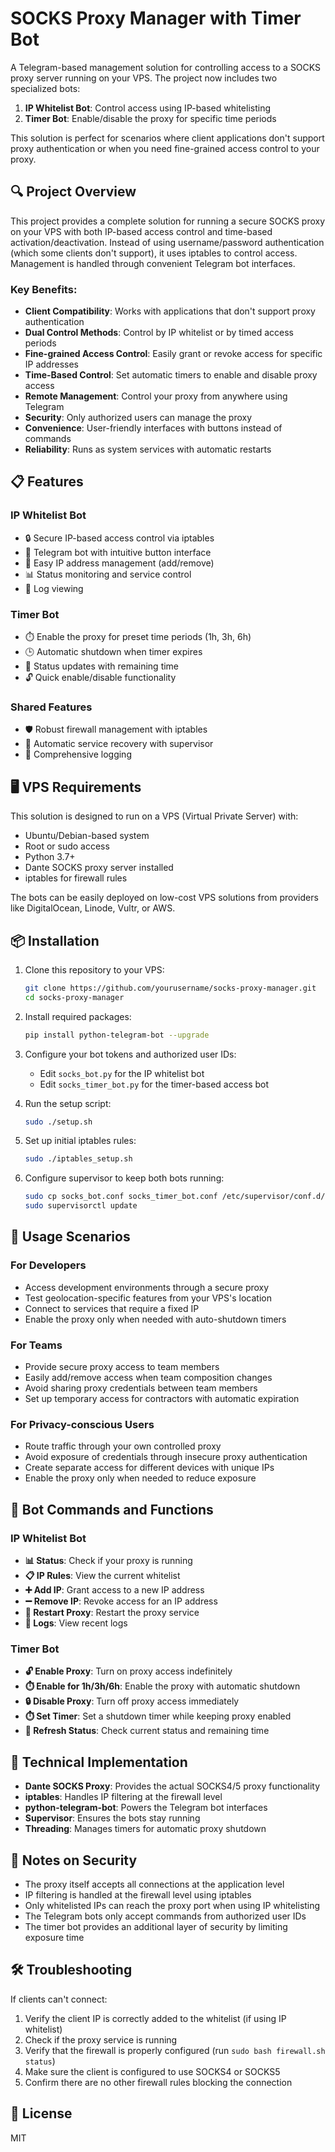 # SOCKS Proxy Manager with Timer Bot

A Telegram-based management solution for controlling access to a SOCKS proxy server running on your VPS. The project now includes two specialized bots:
1. **IP Whitelist Bot**: Control access using IP-based whitelisting
2. **Timer Bot**: Enable/disable the proxy for specific time periods

This solution is perfect for scenarios where client applications don't support proxy authentication or when you need fine-grained access control to your proxy.

## 🔍 Project Overview

This project provides a complete solution for running a secure SOCKS proxy on your VPS with both IP-based access control and time-based activation/deactivation. Instead of using username/password authentication (which some clients don't support), it uses iptables to control access. Management is handled through convenient Telegram bot interfaces.

### Key Benefits:

- **Client Compatibility**: Works with applications that don't support proxy authentication
- **Dual Control Methods**: Control by IP whitelist or by timed access periods
- **Fine-grained Access Control**: Easily grant or revoke access for specific IP addresses
- **Time-Based Control**: Set automatic timers to enable and disable proxy access
- **Remote Management**: Control your proxy from anywhere using Telegram
- **Security**: Only authorized users can manage the proxy
- **Convenience**: User-friendly interfaces with buttons instead of commands
- **Reliability**: Runs as system services with automatic restarts

## 📋 Features

### IP Whitelist Bot
- 🔒 Secure IP-based access control via iptables
- 🤖 Telegram bot with intuitive button interface
- 🔘 Easy IP address management (add/remove)
- 📊 Status monitoring and service control
- 📜 Log viewing

### Timer Bot
- ⏱️ Enable the proxy for preset time periods (1h, 3h, 6h)
- 🕒 Automatic shutdown when timer expires
- 🔄 Status updates with remaining time
- 🔓 Quick enable/disable functionality

### Shared Features
- 🛡️ Robust firewall management with iptables
- 🔄 Automatic service recovery with supervisor
- 📝 Comprehensive logging

## 🖥️ VPS Requirements

This solution is designed to run on a VPS (Virtual Private Server) with:

- Ubuntu/Debian-based system
- Root or sudo access
- Python 3.7+
- Dante SOCKS proxy server installed
- iptables for firewall rules

The bots can be easily deployed on low-cost VPS solutions from providers like DigitalOcean, Linode, Vultr, or AWS.

## 📦 Installation

1. Clone this repository to your VPS:
   ```bash
   git clone https://github.com/yourusername/socks-proxy-manager.git
   cd socks-proxy-manager
   ```

2. Install required packages:
   ```bash
   pip install python-telegram-bot --upgrade
   ```

3. Configure your bot tokens and authorized user IDs:
   - Edit `socks_bot.py` for the IP whitelist bot
   - Edit `socks_timer_bot.py` for the timer-based access bot

4. Run the setup script:
   ```bash
   sudo ./setup.sh
   ```

5. Set up initial iptables rules:
   ```bash
   sudo ./iptables_setup.sh
   ```

6. Configure supervisor to keep both bots running:
   ```bash
   sudo cp socks_bot.conf socks_timer_bot.conf /etc/supervisor/conf.d/
   sudo supervisorctl update
   ```

## 🚀 Usage Scenarios

### For Developers
- Access development environments through a secure proxy
- Test geolocation-specific features from your VPS's location
- Connect to services that require a fixed IP
- Enable the proxy only when needed with auto-shutdown timers

### For Teams
- Provide secure proxy access to team members
- Easily add/remove access when team composition changes
- Avoid sharing proxy credentials between team members
- Set up temporary access for contractors with automatic expiration

### For Privacy-conscious Users
- Route traffic through your own controlled proxy
- Avoid exposure of credentials through insecure proxy authentication
- Create separate access for different devices with unique IPs
- Enable the proxy only when needed to reduce exposure

## 🤖 Bot Commands and Functions

### IP Whitelist Bot
- **📊 Status**: Check if your proxy is running
- **📋 IP Rules**: View the current whitelist
- **➕ Add IP**: Grant access to a new IP address
- **➖ Remove IP**: Revoke access for an IP address
- **🔄 Restart Proxy**: Restart the proxy service
- **📜 Logs**: View recent logs

### Timer Bot
- **🔓 Enable Proxy**: Turn on proxy access indefinitely
- **⏱️ Enable for 1h/3h/6h**: Enable the proxy with automatic shutdown
- **🔒 Disable Proxy**: Turn off proxy access immediately
- **⏱️ Set Timer**: Set a shutdown timer while keeping proxy enabled
- **🔄 Refresh Status**: Check current status and remaining time

## 🔧 Technical Implementation

- **Dante SOCKS Proxy**: Provides the actual SOCKS4/5 proxy functionality
- **iptables**: Handles IP filtering at the firewall level
- **python-telegram-bot**: Powers the Telegram bot interfaces
- **Supervisor**: Ensures the bots stay running
- **Threading**: Manages timers for automatic proxy shutdown

## 📝 Notes on Security

- The proxy itself accepts all connections at the application level
- IP filtering is handled at the firewall level using iptables
- Only whitelisted IPs can reach the proxy port when using IP whitelisting
- The Telegram bots only accept commands from authorized user IDs
- The timer bot provides an additional layer of security by limiting exposure time

## 🛠️ Troubleshooting

If clients can't connect:
1. Verify the client IP is correctly added to the whitelist (if using IP whitelist)
2. Check if the proxy service is running
3. Verify that the firewall is properly configured (run `sudo bash firewall.sh status`)
4. Make sure the client is configured to use SOCKS4 or SOCKS5
5. Confirm there are no other firewall rules blocking the connection

## 📄 License

MIT